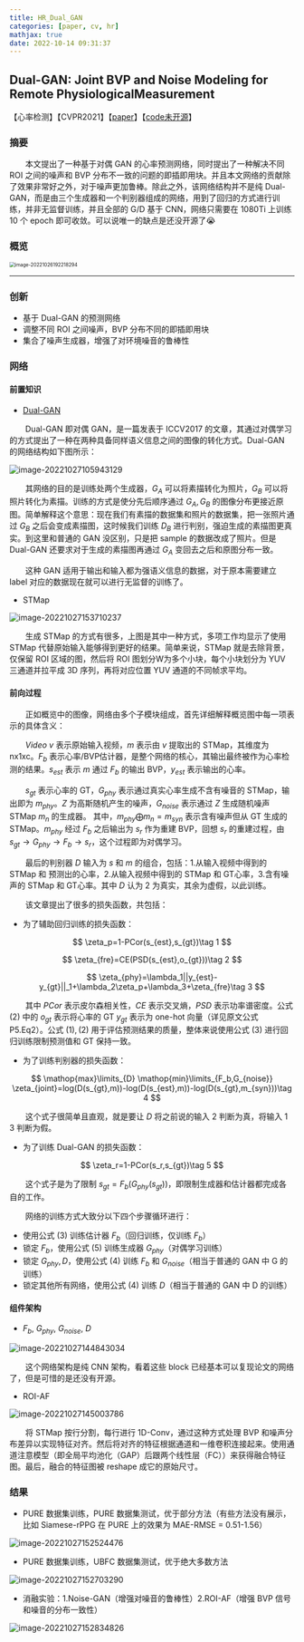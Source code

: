 ```yaml
---
title: HR_Dual_GAN
categories: [paper, cv, hr]
mathjax: true
date: 2022-10-14 09:31:37
---
```


## Dual-GAN: Joint BVP and Noise Modeling for Remote PhysiologicalMeasurement

【心率检测】【CVPR2021】【[paper](https://openaccess.thecvf.com/content/CVPR2021/papers/Lu_Dual-GAN_Joint_BVP_and_Noise_Modeling_for_Remote_Physiological_Measurement_CVPR_2021_paper.pdf)】【[code未开源]()】

### 摘要

&emsp;&emsp;本文提出了一种基于对偶 GAN 的心率预测网络，同时提出了一种解决不同 ROI 之间的噪声和 BVP 分布不一致的问题的即插即用块。并且本文网络的贡献除了效果非常好之外，对于噪声更加鲁棒。除此之外，该网络结构并不是纯 Dual-GAN，而是由三个生成器和一个判别器组成的网络，用到了回归的方式进行训练，并非无监督训练，并且全部的 G/D 基于 CNN，网络只需要在 1080Ti 上训练 10 个 epoch 即可收敛。可以说唯一的缺点是还没开源了😭

### 概览

<img src="HR_Dual_GAN/image-20221026192218294.png" alt="image-20221026192218294" style="zoom:60%;" />

<!-- more -->

----

### 创新

- 基于 Dual-GAN 的预测网络
- 调整不同 ROI 之间噪声，BVP 分布不同的即插即用块
- 集合了噪声生成器，增强了对环境噪音的鲁棒性

### 网络

#### 前置知识

- [Dual-GAN](https://openaccess.thecvf.com/content_ICCV_2017/papers/Yi_DualGAN_Unsupervised_Dual_ICCV_2017_paper.pdf)

&emsp;&emsp;Dual-GAN 即对偶 GAN，是一篇发表于 ICCV2017 的文章，其通过对偶学习的方式提出了一种在两种具备同样语义信息之间的图像的转化方式。Dual-GAN 的网络结构如下图所示：

![image-20221027105943129](HR_Dual_GAN/image-20221027105943129.png)

&emsp;&emsp;其网络的目的是训练处两个生成器，$G_A$ 可以将素描转化为照片，$G_B$ 可以将照片转化为素描。训练的方式是使分先后顺序通过 $G_A,G_B$ 的图像分布更接近原图。简单解释这个意思：现在我们有素描的数据集和照片的数据集，把一张照片通过 $G_B$ 之后会变成素描图，这时候我们训练 $D_B$ 进行判别，强迫生成的素描图更真实。到这里和普通的 GAN 没区别，只是把 sample 的数据改成了照片。但是 Dual-GAN 还要求对于生成的素描图再通过 $G_A$ 变回去之后和原图分布一致。

&emsp;&emsp;这种 GAN 适用于输出和输入都为强语义信息的数据，对于原本需要建立 label 对应的数据现在就可以进行无监督的训练了。

- STMap

![image-20221027153710237](HR_Dual_GAN/image-20221027153710237.png)

&emsp;&emsp;生成 STMap 的方式有很多，上图是其中一种方式，多项工作均显示了使用 STMap 代替原始输入能够得到更好的结果。简单来说，STMap 就是去除背景，仅保留 ROI 区域的图，然后将 ROI 图划分W为多个小块，每个小块划分为 YUV 三通道并拉平成 3D 序列，再将对应位置 YUV 通道的不同帧求平均。

#### 前向过程

&emsp;&emsp;正如概览中的图像，网络由多个子模块组成，首先详细解释概览图中每一项表示的具体含义：

&emsp;&emsp;$Video\ v$ 表示原始输入视频，$m$ 表示由 $v$ 提取出的 STMap，其维度为 nx1xc。$F_b$ 表示心率/BVP估计器，是整个网络的核心，其输出最终被作为心率检测的结果。$s_{est}$ 表示 $m$ 通过 $F_b$ 的输出 BVP，$y_{est}$ 表示输出的心率。

&emsp;&emsp;$s_{gt}$ 表示心率的 GT，$G_{phy}$ 表示通过真实心率生成不含有噪音的 STMap，输出即为 $m_{phy}$。$Z$ 为高斯随机产生的噪声，$G_{noise}$ 表示通过 $Z$ 生成随机噪声 STMap $m_n$ 的生成器。 其中，$m_{phy}\bigoplus m_n=m_{syn}$ 表示含有噪声但从 GT 生成的 STMap。$m_{phy}$ 经过 $F_b$ 之后输出为 $s_r$ 作为重建 BVP，回想 $s_r$ 的重建过程，由 $s_{gt}\to G_{phy}\to F_b\to s_r$，这个过程即为对偶学习。

&emsp;&emsp;最后的判别器 $D$ 输入为 $s$ 和 $m$ 的组合，包括：1.从输入视频中得到的 STMap 和 预测出的心率，2.从输入视频中得到的 STMap 和 GT心率，3.含有噪声的 STMap 和 GT心率。其中 $D$ 认为 2 为真实，其余为虚假，以此训练。

&emsp;&emsp;该文章提出了很多的损失函数，共包括：

- 为了辅助回归训练的损失函数：

$$
\zeta_p=1-PCor(s_{est},s_{gt})\tag 1
$$

$$
\zeta_{fre}=CE(PSD(s_{est},o_{gt}))\tag 2
$$

$$
\zeta_{phy}=\lambda_1||y_{est}-y_{gt}||_1+\lambda_2\zeta_p+\lambda_3+\zeta_{fre}\tag 3
$$

&emsp;&emsp;其中 $PCor$ 表示皮尔森相关性，$CE$ 表示交叉熵，$PSD$ 表示功率谱密度。公式 $(2)$ 中的 $o_{gt}$ 表示将心率的 GT $y_{gt}$ 表示为 one-hot 向量（详见原文公式 P5.Eq2）。公式 $(1),(2)$ 用于评估预测结果的质量，整体来说使用公式 $(3)$ 进行回归训练限制预测值和 GT 保持一致。

- 为了训练判别器的损失函数：

$$
\mathop{max}\limits_{D} \mathop{min}\limits_{F_b,G_{noise}} \zeta_{joint}=log(D(s_{gt},m))-log(D(s_{est},m))-log(D(s_{gt},m_{syn}))\tag 4
$$

&emsp;&emsp;这个式子很简单且直观，就是要让 $D$ 将之前说的输入 2 判断为真，将输入 1 3 判断为假。

- 为了训练 Dual-GAN 的损失函数：

$$
\zeta_r=1-PCor(s_r,s_{gt})\tag 5
$$

&emsp;&emsp;这个式子是为了限制 $s_{gt}=F_b(G_{phy}(s_{gt}))$，即限制生成器和估计器都完成各自的工作。

&emsp;&emsp;网络的训练方式大致分以下四个步骤循环进行：

- 使用公式 $(3)$ 训练估计器 $F_b$（回归训练，仅训练 $F_b$）
- 锁定 $F_b$，使用公式 $(5)$ 训练生成器 $G_{phy}$（对偶学习训练）
- 锁定 $G_{phy},D$，使用公式 $(4)$ 训练 $F_b$ 和 $G_{noise}$（相当于普通的 GAN 中 G 的训练）
- 锁定其他所有网络，使用公式 $(4)$ 训练 $D$（相当于普通的 GAN 中 D 的训练）

#### 组件架构

- $F_b,\ G_{phy},\ G_{noise}, \ D$

![image-20221027144843034](HR_Dual_GAN/image-20221027144843034.png)

&emsp;&emsp;这个网络架构是纯 CNN 架构，看着这些 block 已经基本可以复现论文的网络了，但是可惜的是还没有开源。

- ROI-AF

![image-20221027145003786](HR_Dual_GAN/image-20221027145003786.png)

&emsp;&emsp;将 STMap 按行分割，每行进行 1D-Conv，通过这种方式处理 BVP 和噪声分布差异以实现特征对齐。然后将对齐的特征根据通道和一维卷积连接起来。使用通道注意模型（即全局平均池化（GAP）后跟两个线性层（FC））来获得融合特征图。最后，融合的特征图被 reshape 成它的原始尺寸。

### 结果

- PURE 数据集训练，PURE 数据集测试，优于部分方法（有些方法没有展示，比如 Siamese-rPPG 在 PURE 上的效果为 MAE-RMSE = 0.51-1.56）

![image-20221027152524476](HR_Dual_GAN/image-20221027152524476.png)

- PURE 数据集训练，UBFC 数据集测试，优于绝大多数方法

![image-20221027152703290](HR_Dual_GAN/image-20221027152703290.png)

- 消融实验：1.Noise-GAN（增强对噪音的鲁棒性）2.ROI-AF（增强 BVP 信号和噪音的分布一致性）

![image-20221027152834826](HR_Dual_GAN/image-20221027152834826.png)

